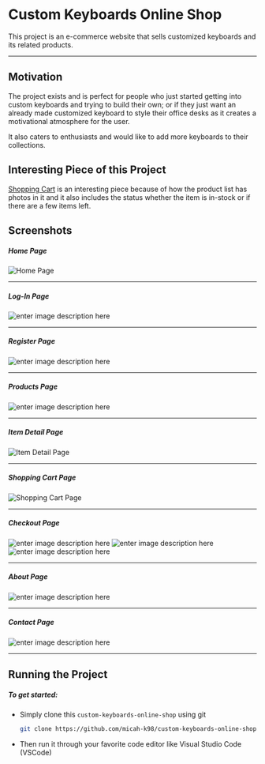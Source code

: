 # Custom Keyboards Online Shop 

This project is an e-commerce website that sells customized keyboards and its related products. 

---

## Motivation

The project exists and is perfect for people who just started getting into custom keyboards and trying to build their own; or if they just want an already made customized keyboard to style their office desks as it creates a motivational atmosphere for the user.

It also caters to enthusiasts and would like to add more keyboards to their collections.


## Interesting Piece of this Project

[Shopping Cart](#shopping-cart-page) is an interesting piece because of how the product list has photos in it and it also includes the status whether the item is in-stock or if there are a few items left.


## Screenshots

##### Home Page
![Home Page](/images/home-page.jpg "Home Page photo")

---

##### Log-In Page
![enter image description here](/images/log-in-page.jpg)

---

##### Register Page
![enter image description here](/images/register-page.jpg)

---

##### Products Page
![enter image description here](/images/products-page.jpg)

---

##### Item Detail Page
![Item Detail Page](/images/item-detail-page.jpg "Item Detail Page photo") 

---

##### Shopping Cart Page
![Shopping Cart Page](/images/shopping-cart-page.jpg "Shopping Cart Page photo")

---

##### Checkout Page
![enter image description here](/images/checkout-page.jpg)
![enter image description here](/images/checkout-page-2.jpg)
![enter image description here](/images/checkout-page-3.jpg)

---

##### About Page
![enter image description here](/images/about-page.jpg)

---

##### Contact Page
![enter image description here](/images/contact-page.jpg)

---

## Running the Project

##### To get started:
* Simply clone this ```custom-keyboards-online-shop``` using git

    ```bash
    git clone https://github.com/micah-k98/custom-keyboards-online-shop.git
    ```
 * Then run it through your favorite code editor like Visual Studio Code (VSCode)
